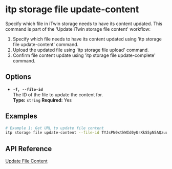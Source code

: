 # itp storage file update-content

Specify which file in iTwin storage needs to have its content updated. This command is part of the 'Update iTwin storage file content' workflow:
1) Specify which file needs to have its content updated using 'itp storage file update-content' command.
2) Upload the updated file using 'itp storage file upload' command.
3) Confirm file content update using 'itp storage file update-complete' command.

## Options

- **`-f, --file-id`**  
  The ID of the file to update the content for.  
  **Type:** `string` **Required:** Yes

## Examples

```bash
# Example 1: Get URL to update file content
itp storage file update-content --file-id TYJsPN0xtkWId0yUrXkS5pN5AQzuullIkxz5aDnDJSI
```

## API Reference

[Update File Content](https://developer.bentley.com/apis/storage/operations/update-file-content/)